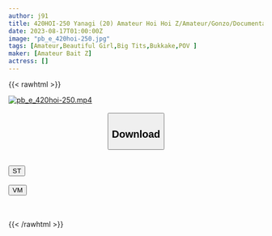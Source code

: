 ```yaml
---
author: j91
title: 420HOI-250 Yanagi (20) Amateur Hoi Hoi Z/Amateur/Gonzo/Documentary/20 Years Old/No Boyfriend/University Student/Wannai Faction/Kansai Dialect/Huge Tits/Erotic
date: 2023-08-17T01:00:00Z
image: "pb_e_420hoi-250.jpg"
tags: [Amateur,Beautiful Girl,Big Tits,Bukkake,POV ]
maker: [Amateur Bait Z]
actress: []
---
```



{{< rawhtml >}}

<div class="video" data-videoid="GKvZxrmooRCVw6">
    <a href="javascript:;">
        <img src="https://my.j91.asia/posts/pb_e_420hoi-250/pb_e_420hoi-250.jpg" width="WIDTH" height="HEIGHT" alt="pb_e_420hoi-250.mp4" loading="lazy">
    </a>
</div>

<script type="text/javascript" src="https://j91.asia/asset/on-demand-st.js"></script>

<br>
  <link rel="stylesheet" href="https://j91.asia/asset/bs5.css">
  
  <center>
  <button class="btn btn-primary" type="button" data-bs-toggle="collapse" data-bs-target=".multi-collapse" aria-expanded="false" aria-controls="multiCollapseExample1 multiCollapseExample2"><h2>Download</h2></button></center>
</p>
<div class="row">
  <div class="col">
    <div class="collapse multi-collapse" id="multiCollapseExample1">
      <div class="card card-body">
	      	      <br>
<div class="buttons">  
<a href="https://streamtape.to/v/GKvZxrmooRCVw6"><button class="btn-hover color-3"><i class="fa fa-download"></i> ST</button></a></div>
    </div>
  </div>
</div>
  <div class="col">
    <div class="collapse multi-collapse" id="multiCollapseExample2">
      <div class="card card-body">
	      <br>
<div class="buttons">
    <a href="https://vidmoly.to/uh3gll64c83z.html"><button class="btn-hover color-9"><i class="fa fa-download"></i> VM</button></a></div>
<br><br>
      </div>
    </div>
  </div>
</div>

{{< /rawhtml >}}